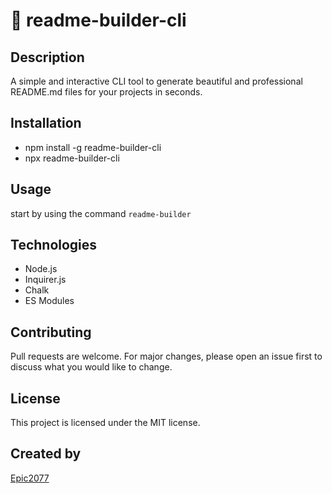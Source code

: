 # 📘 readme-builder-cli

## Description
A simple and interactive CLI tool to generate beautiful and professional README.md files for your projects in seconds.

## Installation
- npm install -g readme-builder-cli
- npx readme-builder-cli

## Usage
start by using the command `readme-builder`

## Technologies
- Node.js
- Inquirer.js
- Chalk
- ES Modules

## Contributing
Pull requests are welcome. For major changes, please open an issue first to discuss what you would like to change.

## License
This project is licensed under the MIT license.

## Created by
[Epic2077](https://github.com/Epic2077)
